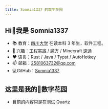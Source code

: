 ```yaml
---
title: Somnia1337 的数字花园
---
```


## Hi🤗我是 Somnia1337

- 📚 教育：[四川大学](https://www.scu.edu.cn/) 在读本科 3 年生，软件工程。
- 👀 兴趣：工程实践 / 魔方 / Minecraft 速通
- ❤ 语言：Rust / Java / Typst / AutoHotkey
- 📫 邮箱：2581063732@qq.com
- 💻GitHub：[Somnia1337](https://github.com/Somnia1337)

## 这里是我的🌱数字花园

- 目前的内容只是在测试 Quartz